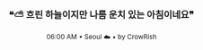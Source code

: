 <div align="center">

<br>

<h3>❝⛅ 흐린 하늘이지만 나름 운치 있는 아침이네요❞</h3>

<sub>06:00 AM • Seoul ☁️ • by CrowRish</sub>

<br>

</div>